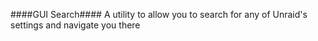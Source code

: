 ####GUI Search####
A utility to allow you to search for any of Unraid's settings and navigate you there
